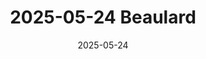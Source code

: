 ---
title: "2025-05-24 Beaulard"
date: 2025-05-24
layout: "gallery/single" 
resources:
  - src: DSC05586.jpg
    params:
      cover: true
build:
  publishResources: true
draft: false
---